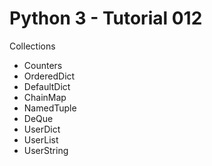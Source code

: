 # Python 3 - Tutorial 012

Collections
  - Counters
  - OrderedDict
  - DefaultDict
  - ChainMap
  - NamedTuple
  - DeQue
  - UserDict
  - UserList
  - UserString
